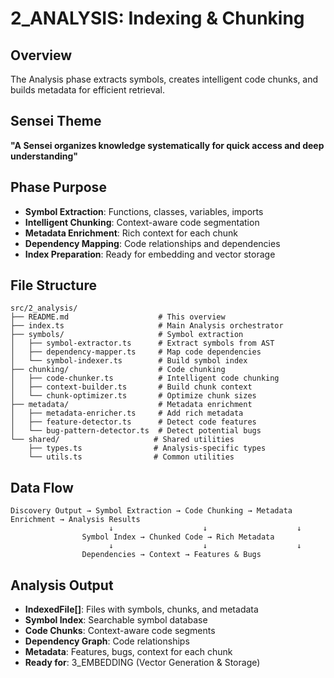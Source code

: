 # 2_ANALYSIS: Indexing & Chunking

## Overview
The Analysis phase extracts symbols, creates intelligent code chunks, and builds metadata for efficient retrieval.

## Sensei Theme
**"A Sensei organizes knowledge systematically for quick access and deep understanding"**

## Phase Purpose
- **Symbol Extraction**: Functions, classes, variables, imports
- **Intelligent Chunking**: Context-aware code segmentation
- **Metadata Enrichment**: Rich context for each chunk
- **Dependency Mapping**: Code relationships and dependencies
- **Index Preparation**: Ready for embedding and vector storage

## File Structure
```
src/2_analysis/
├── README.md                    # This overview
├── index.ts                     # Main Analysis orchestrator
├── symbols/                     # Symbol extraction
│   ├── symbol-extractor.ts      # Extract symbols from AST
│   ├── dependency-mapper.ts     # Map code dependencies
│   └── symbol-indexer.ts        # Build symbol index
├── chunking/                    # Code chunking
│   ├── code-chunker.ts          # Intelligent code chunking
│   ├── context-builder.ts       # Build chunk context
│   └── chunk-optimizer.ts       # Optimize chunk sizes
├── metadata/                    # Metadata enrichment
│   ├── metadata-enricher.ts     # Add rich metadata
│   ├── feature-detector.ts      # Detect code features
│   └── bug-pattern-detector.ts  # Detect potential bugs
└── shared/                     # Shared utilities
    ├── types.ts                # Analysis-specific types
    └── utils.ts                # Common utilities
```

## Data Flow
```
Discovery Output → Symbol Extraction → Code Chunking → Metadata Enrichment → Analysis Results
                      ↓                    ↓                    ↓
                Symbol Index → Chunked Code → Rich Metadata
                      ↓                    ↓                    ↓
                Dependencies → Context → Features & Bugs
```

## Analysis Output
- **IndexedFile[]**: Files with symbols, chunks, and metadata
- **Symbol Index**: Searchable symbol database
- **Code Chunks**: Context-aware code segments
- **Dependency Graph**: Code relationships
- **Metadata**: Features, bugs, context for each chunk
- **Ready for**: 3_EMBEDDING (Vector Generation & Storage)